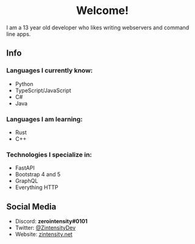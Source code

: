 <h1 align="center">Welcome!</h1>
I am a 13 year old developer who likes writing webservers and command line apps.

## Info

### Languages I currently know:

- Python
- TypeScript/JavaScript
- C#
- Java

### Languages I am learning:

- Rust
- C++

### Technologies I specialize in:

- FastAPI
- Bootstrap 4 and 5
- GraphQL
- Everything HTTP

## Social Media

- Discord: **zerointensity#0101**
- Twitter: [@ZintensityDev](https://twitter.com/ZIntensityDev)
- Website: [zintensity.net](https://zintensity.net)
